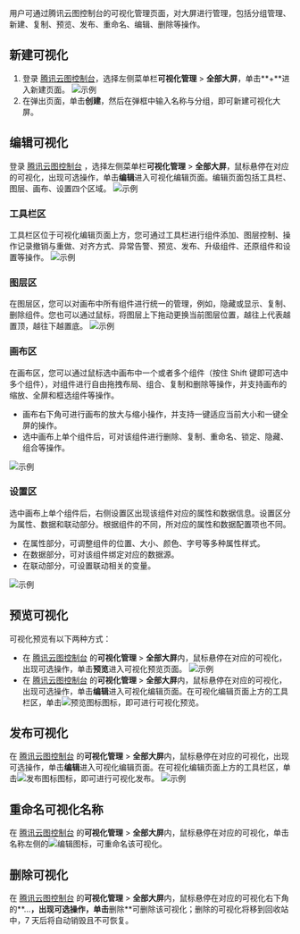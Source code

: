 
用户可通过腾讯云图控制台的可视化管理页面，对大屏进行管理，包括分组管理、新建、复制、预览、发布、重命名、编辑、删除等操作。

## 新建可视化

1. 登录 [腾讯云图控制台](https://console.cloud.tencent.com/tcv)，选择左侧菜单栏**可视化管理** > **全部大屏**，单击**+**进入新建页面。
![示例](https://main.qcloudimg.com/raw/69537b6b3e3064d1959a2a7e800e9a8d.png)
2. 在弹出页面，单击**创建**，然后在弹框中输入名称与分组，即可新建可视化大屏。

## 编辑可视化

登录 [腾讯云图控制台](https://console.cloud.tencent.com/tcv) ，选择左侧菜单栏**可视化管理** > **全部大屏**，鼠标悬停在对应的可视化，出现可选操作，单击**编辑**进入可视化编辑页面。编辑页面包括工具栏、图层、画布、设置四个区域。
![示例](https://main.qcloudimg.com/raw/78772ae037f251e712fd907ce072f69b.png)

### 工具栏区

工具栏区位于可视化编辑页面上方，您可通过工具栏进行组件添加、图层控制、操作记录撤销与重做、对齐方式、异常告警、预览、发布、升级组件、还原组件和设置等操作。
![示例](https://main.qcloudimg.com/raw/70f95329d2e6b2e28a4232c0692fbd96.png)

### 图层区

在图层区，您可以对画布中所有组件进行统一的管理，例如，隐藏或显示、复制、删除组件。您也可以通过鼠标，将图层上下拖动更换当前图层位置，越往上代表越置顶，越往下越置底。
![示例](https://main.qcloudimg.com/raw/d6a4f8e6345161993a9715e45b695280.png)

### 画布区

在画布区，您可以通过鼠标选中画布中一个或者多个组件（按住 Shift 键即可选中多个组件），对组件进行自由拖拽布局、组合、复制和删除等操作，并支持画布的缩放、全屏和框选组件等操作。

- 画布右下角可进行画布的放大与缩小操作，并支持一键适应当前大小和一键全屏的操作。
- 选中画布上单个组件后，可对该组件进行删除、复制、重命名、锁定、隐藏、组合等操作。

![示例](https://main.qcloudimg.com/raw/83c2af961ee3a52f08a295e4c583f37e.png)

### 设置区

选中画布上单个组件后，右侧设置区出现该组件对应的属性和数据信息。设置区分为属性、数据和联动部分。根据组件的不同，所对应的属性和数据配置项也不同。

- 在属性部分，可调整组件的位置、大小、颜色、字号等多种属性样式。
- 在数据部分，可对该组件绑定对应的数据源。
- 在联动部分，可设置联动相关的变量。

![示例](https://main.qcloudimg.com/raw/37c943a0ac511ff5546b626613c976cc.png)

## 预览可视化

可视化预览有以下两种方式：

- 在 [腾讯云图控制台](https://console.cloud.tencent.com/tcv) 的**可视化管理** > **全部大屏**内，鼠标悬停在对应的可视化，出现可选操作，单击**预览**进入可视化预览页面。
![示例](https://main.qcloudimg.com/raw/f88ece3bf97e88471d3ec6151ee26903.png)
- 在 [腾讯云图控制台](https://console.cloud.tencent.com/tcv) 的**可视化管理** > **全部大屏**内，鼠标悬停在对应的可视化，出现可选操作，单击**编辑**进入可视化编辑页面。在可视化编辑页面上方的工具栏区，单击![预览图标](https://main.qcloudimg.com/raw/9487b40eae4a23a2933fd809f4c22de9.png)图标，即可进行可视化预览。

## 发布可视化

在 [腾讯云图控制台](https://console.cloud.tencent.com/tcv) 的**可视化管理** > **全部大屏**内，鼠标悬停在对应的可视化，出现可选操作，单击**编辑**进入可视化编辑页面。在可视化编辑页面上方的工具栏区，单击![发布图标](https://main.qcloudimg.com/raw/53129e1b7f8d00de0e3cfd030f0256b2.png)图标，即可进行可视化发布。
![示例](https://main.qcloudimg.com/raw/fa44e8dc23d4d9bba2691f5112803dc0.png)

## 重命名可视化名称

在 [腾讯云图控制台](https://console.cloud.tencent.com/tcv) 的**可视化管理** > **全部大屏**内，鼠标悬停在对应的可视化，单击名称左侧的![编辑图标](https://main.qcloudimg.com/raw/788902e3f8c335cf17de420f7181c2a8.png)，可重命名该可视化。

## 删除可视化

在 [腾讯云图控制台](https://console.cloud.tencent.com/tcv) 的**可视化管理** > **全部大屏**内，鼠标悬停在对应的可视化右下角的**...**，出现可选操作，单击**删除**可删除该可视化；删除的可视化将移到回收站中，7 天后将自动销毁且不可恢复。

